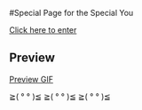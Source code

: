 #Special Page for the Special You

[Click here to enter](https://kani-ko.github.io/Your-Valentines-Page/)

## Preview
[Preview GIF](https://raw.githubusercontent.com/KANI-KO/Your-Valentines-Page/main/preview.gif
)

≧( ° ° )≦ ≧( ° ° )≦ ≧( ° ° )≦
